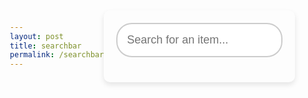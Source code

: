 ```yaml
---
layout: post
title: searchbar
permalink: /searchbar
---
```

<div style="font-family: Arial, sans-serif; margin: 0; padding: 0; display: flex; justify-content: center; align-items: center; height: 100vh;">
    <div class="container">
        <div class="search-bar">
            <input 
                type="text" 
                id="searchInput" 
                placeholder="Search for an item..." 
                oninput="searchItems()"
            >
        </div>
        <div id="results"></div>
    </div>
</div>

<style>
    body {
        font-family: Arial, sans-serif;
        margin: 0;
        padding: 0;
        display: flex;
        justify-content: center;
        align-items: center;
        height: 100vh;
    }
    .container {
        width: 100%;
        max-width: 600px;
        padding: 20px;
        box-shadow: 0 4px 8px rgba(0, 0, 0, 0.1);
        border-radius: 10px;
    }
    .search-bar {
        display: flex;
        flex-direction: column;
        align-items: center;
    }
    #searchInput {
        width: 100%;
        padding: 15px;
        border: 2px solid #ccc;
        border-radius: 25px;
        font-size: 18px;
        box-sizing: border-box;
        outline: none;
        transition: border-color 0.3s;
    }
    #searchInput:focus {
        border-color: #000000;
    }
    #results {
        margin-top: 20px;
        width: 100%;
    }
    .result {
        margin: 5px 0;
        padding: 10px 15px;
        background: #000000;
        color: white;
        border-radius: 5px;
        cursor: pointer;
        transition: background-color 0.3s;
    }
    .result:hover {
        background: #0e1e6e;
    }
</style>

<script>
    var items = [
        { name: "Teddy Bear", link: "holiday/toys", tags: ["all","teddy","bear","toys"] },   
        { name: "Lego Set", link: "holiday/toys", tags: ["all", "lego", "set", "toys"] },
        { name: "Remote Control Car", link: "holiday/toys", tags: ["all","remote","control","car", "toys"] },
        { name: "Holiday Candles", link: "holiday/home-decor", tags: ["all","holiday","candles","home-decor"]},
        { name: "Festive Wreath", link: "holiday/home-decor", tags: ["all","festive","wreath","home-decor"] },
        { name: "Decorative Ornaments", link: "holiday/home-decor", tags: ["all","decorative","ornaments","home-decor"] },
        { name: "Wireless Headphones", link: "holiday/electronics", tags: ["all","wireless","headphones","electronics"]},
        { name: "Smartwatch", link: "holiday/electronics", tags: ["all","smartwatch", "electronics"] },
        { name: "Gaming Console", link: "holiday/electronics", tags: ["all","gaming","console", "electronics"] },
        { name: "Cozy Holiday Sweater", link: "holiday/clothes", tags: ["all","cozy","holiday","sweater","clothes"] },
        { name: "Woolen Scarf", link: "holiday/clothes", tags: ["all","woolen","scarf","clothes"] },
        { name: "Winter Gloves", link: "holiday/clothes", tags: ["all","winter","gloves","clothes"] },
        { name: "Holiday Cookies", link: "holiday/food", tags: ["all","holiday","cookies","food"] },
        { name: "Chocolate Gift Box", link: "holiday/food", tags: ["all","chocolate","gift","box","food"] },
        { name: "Gourmet Cheese Set", link: "holiday/food", tags: ["all","gourmet","cheese","set", "food"]},
        { name: "Scented Candle", link: "holiday/scented", tags: ["all", "candle","scented"] },
        { name: "Aromatic Diffuser", link: "holiday/scented", tags: ["all","aromatic","diffuser","scented"] },
        { name: "Perfume Gift Set", link: "holiday/scented", tags: ["all","perfume","gift","set","scented"] }
    ];
    
    function searchItems() {
        const input = document.getElementById('searchInput').value.toLowerCase();
        const resultsDiv = document.getElementById('results');
        resultsDiv.innerHTML = ''; // Clear previous results
        if (input.trim() !== "") {
            items.forEach(item => {
                if (item.name.toLowerCase().includes(input)) {
                    const resultDiv = document.createElement('div');
                    resultDiv.className = 'result';
                    resultDiv.textContent = item.name;
                    resultDiv.onclick = () => {
                        window.location.href = item.link;
                    };
                    resultsDiv.appendChild(resultDiv);
                }
            });
        }
    }
</script>
